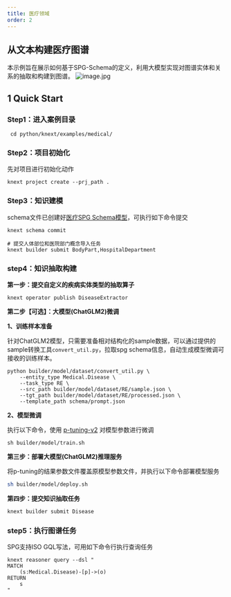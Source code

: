 ```yaml
---
title: 医疗领域
order: 2
---
```


## 从文本构建医疗图谱

本示例旨在展示如何基于SPG-Schema的定义，利用大模型实现对图谱实体和关系的抽取和构建到图谱。
![image.jpg](https://mdn.alipayobjects.com/huamei_xgb3qj/afts/img/A*-PKySKstgy8AAAAAAAAAAAAADtmcAQ/original)

## 1 Quick Start

### Step1：进入案例目录

```shell
 cd python/knext/examples/medical/
```

### Step2：项目初始化

先对项目进行初始化动作

```shell
knext project create --prj_path .
```

### Step3：知识建模

schema文件已创建好[医疗SPG Schema模型](https://github.com/OpenSPG/openspg/blob/master/python/knext/examples/medical/schema/medical.schema)，可执行如下命令提交

```shell
knext schema commit
```

```shell
# 提交人体部位和医院部门概念导入任务
knext builder submit BodyPart,HospitalDepartment
```

### step4：知识抽取构建

**第一步：提交自定义的疾病实体类型的抽取算子**

```shell
knext operator publish DiseaseExtractor
```

**第二步【可选】：大模型(ChatGLM2)微调**

**1、训练样本准备**

针对ChatGLM2模型，只需要准备相对结构化的sample数据，可以通过提供的sample转换工具`convert_util.py`，拉取spg schema信息，自动生成模型微调可接收的训练样本。

```shell
python builder/model/dataset/convert_util.py \
    --entity_type Medical.Disease \ 
    --task_type RE \
    --src_path builder/model/dataset/RE/sample.json \
    --tgt_path builder/model/dataset/RE/processed.json \
    --template_path schema/prompt.json
```

**2、模型微调**

执行以下命令，使用 [p-tuning-v2](https://github.com/THUDM/ChatGLM2-6B/tree/main/ptuning#p-tuning-v2) 对模型参数进行微调
```shell
sh builder/model/train.sh
```

**第三步：部署大模型(ChatGLM2)推理服务**

将p-tuning的结果参数文件覆盖原模型参数文件，并执行以下命令部署模型服务
```bash
sh builder/model/deploy.sh
```

**第四步：提交知识抽取任务**

```bash
knext builder submit Disease
```

### step5：执行图谱任务

SPG支持ISO GQL写法，可用如下命令行执行查询任务

```cypher
knext reasoner query --dsl "
MATCH
    (s:Medical.Disease)-[p]->(o)
RETURN
    s
"
```
